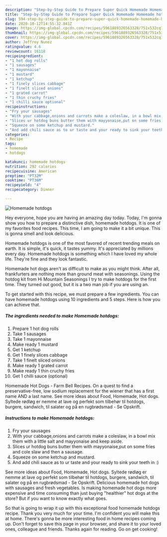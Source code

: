 ```yaml
---
description: "Step-by-Step Guide to Prepare Super Quick Homemade Homemade hotdogs"
title: "Step-by-Step Guide to Prepare Super Quick Homemade Homemade hotdogs"
slug: 594-step-by-step-guide-to-prepare-super-quick-homemade-homemade-hotdogs
date: 2020-10-12T14:55:32.841Z
image: https://img-global.cpcdn.com/recipes/5961889326563328/751x532cq70/homemade-hotdogs-recipe-main-photo.jpg
thumbnail: https://img-global.cpcdn.com/recipes/5961889326563328/751x532cq70/homemade-hotdogs-recipe-main-photo.jpg
cover: https://img-global.cpcdn.com/recipes/5961889326563328/751x532cq70/homemade-hotdogs-recipe-main-photo.jpg
author: Jeffrey Nunez
ratingvalue: 4.6
reviewcount: 16118
recipeingredient:
- "1 hot dog rolls"
- "1 sausages"
- "1 mayonnaise"
- "1 mustard"
- "1 ketchup"
- "1 finely slices cabbage"
- "1 finelt sliced onions"
- "1 grated carrot"
- "1 thin cruchy fries"
- "1 chilli sauce optional"
recipeinstructions:
- "Fry your sausages"
- "With your cabbage,onions and carrots make a coleslaw, in a bowl mix them with a little salt and mayyonaise and keep aside."
- "Slices ur hotdog buns butter them with mayyonaise,put on some fries and cole slaw and then a sausage."
- "Squeeze on some ketchup and mustard."
- "And add chili sauce as to ur taste and your ready to sink your teeth in :)"
categories:
- Recipe
tags:
- homemade
- hotdogs

katakunci: homemade hotdogs 
nutrition: 292 calories
recipecuisine: American
preptime: "PT32M"
cooktime: "PT36M"
recipeyield: "4"
recipecategory: Dinner

---
```



![Homemade hotdogs](https://img-global.cpcdn.com/recipes/5961889326563328/751x532cq70/homemade-hotdogs-recipe-main-photo.jpg)

Hey everyone, hope you are having an amazing day today. Today, I'm gonna show you how to prepare a distinctive dish, homemade hotdogs. It is one of my favorites food recipes. This time, I am going to make it a bit unique. This is gonna smell and look delicious.

Homemade hotdogs is one of the most favored of recent trending meals on earth. It is simple, it's quick, it tastes yummy. It's appreciated by millions every day. Homemade hotdogs is something which I have loved my whole life. They're fine and they look fantastic.

Homemade hot dogs aren&#39;t as difficult to make as you might think. After all, frankfurters are nothing more than ground meat with seasonings. Using the hotdog kit from Hi Mountain Seasonings I try to make hotdogs for the first time. They turned out good, but it is a two man job if you are using an.


To get started with this recipe, we must prepare a few ingredients. You can have homemade hotdogs using 10 ingredients and 5 steps. Here is how you can achieve that.

<!--inarticleads1-->

##### The ingredients needed to make Homemade hotdogs:

1. Prepare 1 hot dog rolls
1. Take 1 sausages
1. Take 1 mayonnaise
1. Make ready 1 mustard
1. Get 1 ketchup
1. Get 1 finely slices cabbage
1. Take 1 finelt sliced onions
1. Make ready 1 grated carrot
1. Make ready 1 thin cruchy fries
1. Get 1 chilli sauce (optional)


Homemade Hot Dogs - Farm Bell Recipes. On a quest to find a preservative-free, low sodium replacement for the wiener that has a first name AND a last name. See more ideas about Food, Homemade, Hot dogs. Syltede rødløg er nemme at lave og perfekt som tilbehør til hotdogs, burgere, sandwich, til salater og på en rugbrødsmad - Se Opskrift. 

<!--inarticleads2-->

##### Instructions to make Homemade hotdogs:

1. Fry your sausages
1. With your cabbage,onions and carrots make a coleslaw, in a bowl mix them with a little salt and mayyonaise and keep aside.
1. Slices ur hotdog buns butter them with mayyonaise,put on some fries and cole slaw and then a sausage.
1. Squeeze on some ketchup and mustard.
1. And add chili sauce as to ur taste and your ready to sink your teeth in :)


See more ideas about Food, Homemade, Hot dogs. Syltede rødløg er nemme at lave og perfekt som tilbehør til hotdogs, burgere, sandwich, til salater og på en rugbrødsmad - Se Opskrift. Delicious homemade hot dogs with sausages and fresh vegetables. Is making homemade hot dogs more expensive and time consuming than just buying &#34;healthier&#34; hot dogs at the store? But if you want to know exactly what goes. 

So that is going to wrap it up with this exceptional food homemade hotdogs recipe. Thank you very much for your time. I'm confident you will make this at home. There's gonna be more interesting food in home recipes coming up. Don't forget to save this page in your browser, and share it to your loved ones, colleague and friends. Thanks again for reading. Go on get cooking!
